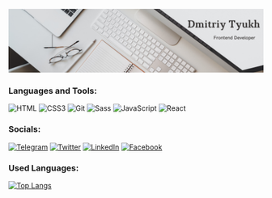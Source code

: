 ![Header](https://github.com/Dmitriy-Tyukh/Dmitriy-Tyukh/blob/master/assets/img.png)

### Languages and Tools:
![HTML](https://img.shields.io/badge/-HTML-090909?style=for-the-badge&logo=html5&logoColor=47C5FB)
![CSS3](https://img.shields.io/badge/-CSS3-090909?style=for-the-badge&logo=css3&logoColor=097CDB)
![Git](https://img.shields.io/badge/-Git-090909?style=for-the-badge&logo=git&logoColor=E5D3FF)
![Sass](https://img.shields.io/badge/-Sass-090909?style=for-the-badge&logo=sass&logoColor=6296CC)
![JavaScript](https://img.shields.io/badge/-JavaScript-090909?style=for-the-badge&logo=JavaScript&logoColor=E9D54D)
![React](https://img.shields.io/badge/-React-090909?style=for-the-badge&logo=React&logoColor=E9D54D)


### Socials:
[![Telegram](https://img.shields.io/badge/-Telegram-090909?style=for-the-badge&logo=telegram&logoColor=27A0D9)](https://t.me/Dmitriy_Tyukh)
[![Twitter](https://img.shields.io/badge/-Twitter-090909?style=for-the-badge&logo=Twitter&logoColor=1C9DEB)]()
[![LinkedIn](https://img.shields.io/badge/-LinkedIn-090909?style=for-the-badge&logo=linkedin&logoColor=007BB6)](https://www.linkedin.com/in/dmitriy-tyukh/)
[![Facebook](https://img.shields.io/badge/-Facebook-090909?style=for-the-badge&logo=Facebook&logoColor=1195F5)](https://www.facebook.com/profile.php?id=100009404349245)

### Used Languages:
[![Top Langs](https://github-readme-stats.vercel.app/api/top-langs/?username=Dmitriy-Tyukh&layout=compact)](https://github.com/anuraghazra/github-readme-stats)